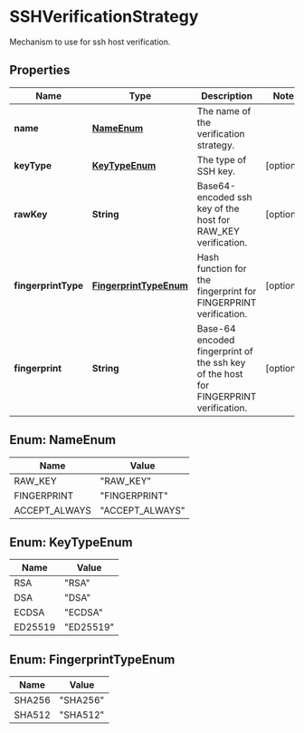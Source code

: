 

# SSHVerificationStrategy

Mechanism to use for ssh host verification.

## Properties

| Name | Type | Description | Notes |
|------------ | ------------- | ------------- | -------------|
|**name** | [**NameEnum**](#NameEnum) | The name of the verification strategy. |  |
|**keyType** | [**KeyTypeEnum**](#KeyTypeEnum) | The type of SSH key. |  [optional] |
|**rawKey** | **String** | Base64-encoded ssh key of the host for RAW_KEY verification. |  [optional] |
|**fingerprintType** | [**FingerprintTypeEnum**](#FingerprintTypeEnum) | Hash function for the fingerprint for FINGERPRINT verification. |  [optional] |
|**fingerprint** | **String** | Base-64 encoded fingerprint of the ssh key of the host for FINGERPRINT verification. |  [optional] |



## Enum: NameEnum

| Name | Value |
|---- | -----|
| RAW_KEY | &quot;RAW_KEY&quot; |
| FINGERPRINT | &quot;FINGERPRINT&quot; |
| ACCEPT_ALWAYS | &quot;ACCEPT_ALWAYS&quot; |



## Enum: KeyTypeEnum

| Name | Value |
|---- | -----|
| RSA | &quot;RSA&quot; |
| DSA | &quot;DSA&quot; |
| ECDSA | &quot;ECDSA&quot; |
| ED25519 | &quot;ED25519&quot; |



## Enum: FingerprintTypeEnum

| Name | Value |
|---- | -----|
| SHA256 | &quot;SHA256&quot; |
| SHA512 | &quot;SHA512&quot; |



